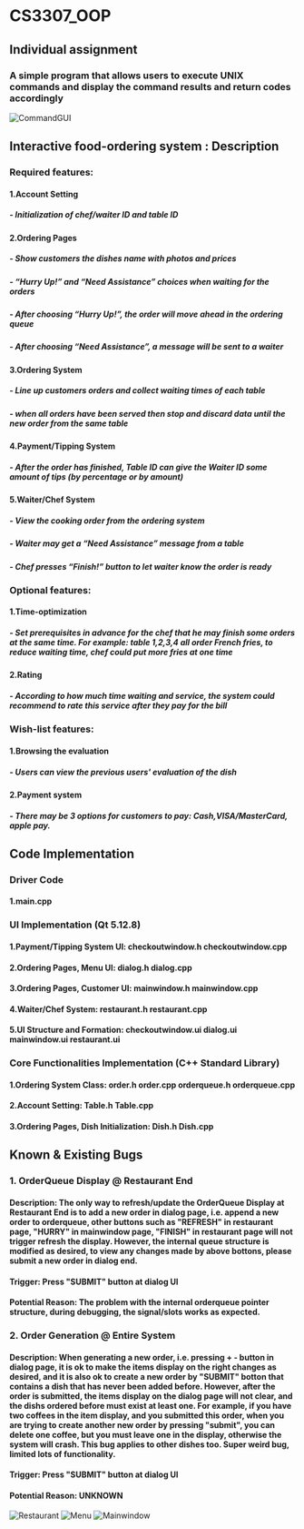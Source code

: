 # CS3307_OOP
## Individual assignment
### A simple program that allows users to execute UNIX commands and display the command results and return codes accordingly
![CommandGUI](https://github.com/ziqinshang/CS3307_OOP/blob/photo/commandgui.png?raw=true)
## Interactive food-ordering system : Description
### Required features:
#### 1.Account Setting
##### - Initialization of chef/waiter ID and table ID
#### 2.Ordering Pages
##### - Show customers the dishes name with photos and prices
##### - “Hurry Up!” and “Need Assistance” choices when waiting for the orders
##### - After choosing “Hurry Up!”, the order will move ahead in the ordering queue
##### - After choosing “Need Assistance”, a message will be sent to a waiter
#### 3.Ordering System
##### - Line up customers orders and collect waiting times of each table
##### - when all orders have been served then stop and discard data until the new order from the same table
#### 4.Payment/Tipping System
##### - After the order has finished, Table ID can give the Waiter ID some amount of tips (by percentage or by amount)
#### 5.Waiter/Chef System
##### - View the cooking order from the ordering system
##### - Waiter may get a “Need Assistance” message from a table
##### - Chef presses “Finish!” button to let waiter know the order is ready
### Optional features:
#### 1.Time-optimization
##### - Set prerequisites in advance for the chef that he may finish some orders at the same time. For example: table 1,2,3,4 all order French fries, to reduce waiting time, chef could put more fries at one time
#### 2.Rating
##### - According to how much time waiting and service, the system could recommend to rate this service after they pay for the bill
### Wish-list features:
#### 1.Browsing the evaluation
##### - Users can view the previous users' evaluation of the dish
#### 2.Payment system
##### - There may be 3 options for customers to pay: Cash,VISA/MasterCard, apple pay. 

## Code Implementation
### Driver Code
#### 1.**main.cpp**
### UI Implementation (Qt 5.12.8)
#### 1.Payment/Tipping System UI: **checkoutwindow.h** **checkoutwindow.cpp**
#### 2.Ordering Pages, Menu UI: **dialog.h** **dialog.cpp**
#### 3.Ordering Pages, Customer UI: **mainwindow.h** **mainwindow.cpp**
#### 4.Waiter/Chef System: **restaurant.h** **restaurant.cpp**
#### 5.UI Structure and Formation: **checkoutwindow.ui** **dialog.ui** **mainwindow.ui** **restaurant.ui**
### Core Functionalities Implementation (C++ Standard Library)
#### 1.Ordering System Class: **order.h** **order.cpp** **orderqueue.h** **orderqueue.cpp**
#### 2.Account Setting: **Table.h** **Table.cpp**
#### 3.Ordering Pages, Dish Initialization: **Dish.h** **Dish.cpp**

## Known & Existing Bugs
### 1. OrderQueue Display @ Restaurant End
#### Description: The only way to refresh/update the OrderQueue Display at Restaurant End is to add a new order in dialog page, i.e. append a new order to orderqueue, other buttons such as "REFRESH" in restaurant page, "HURRY" in mainwindow page, "FINISH" in restaurant page will not trigger refresh the display. However, the internal queue structure is modified as desired, to view any changes made by above bottons, please submit a new order in dialog end.
#### Trigger: Press "SUBMIT" button at dialog UI
#### Potential Reason: The problem with the internal orderqueue pointer structure, during debugging, the signal/slots works as expected.
### 2. Order Generation @ Entire System
#### Description: When generating a new order, i.e. pressing + - button in dialog page, it is ok to make the items display on the right changes as desired, and it is also ok to create a new order by "SUBMIT" botton that contains a dish that has never been added before. However, after the order is submitted, the items display on the dialog page will not clear, and the dishs ordered before must exist at least one. For example, if you have two coffees in the item display, and you submitted this order, when you are trying to create another new order by pressing "submit", you can delete one coffee, but you must leave one in the display, otherwise the system will crash. This bug applies to other dishes too. Super weird bug, limited lots of functionality.
#### Trigger: Press "SUBMIT" button at dialog UI
#### Potential Reason: UNKNOWN
![Restaurant](https://github.com/ziqinshang/CS3307_OOP/blob/photo/restaurant.png?raw=true)
![Menu](https://github.com/ziqinshang/CS3307_OOP/blob/photo/menu.png?raw=true)
![Mainwindow](https://github.com/ziqinshang/CS3307_OOP/blob/photo/mainwindow.png?raw=true)
